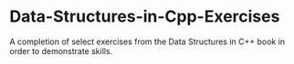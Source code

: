# Data-Structures-in-Cpp-Exercises
A completion of select exercises from the Data Structures in C++ book in order to demonstrate skills.
